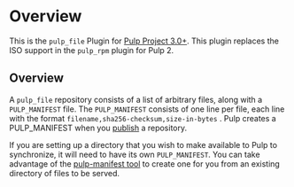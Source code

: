 # Overview

This is the `pulp_file` Plugin for [Pulp Project
3.0+](https://pypi.org/project/pulpcore/). This plugin replaces the ISO support in the
`pulp_rpm` plugin for Pulp 2.

## Overview

A `pulp_file` repository consists of a list of arbitrary files, along with a `PULP_MANIFEST` file.
The `PULP_MANIFEST` consists of one line per file, each line with the format
`filename,sha256-checksum,size-in-bytes` . Pulp creates a PULP_MANIFEST when you [publish](site:/pulp_file/user/tutorials/02-publish-host.md)
a repository.

If you are setting up a directory that you wish to make available to Pulp to synchronize, it will need
to have its own `PULP_MANIFEST`. You can take advantage of the
[pulp-manifest tool](https://github.com/pulp/pulp-manifest/) to create one for you from an existing directory
of files to be served.
